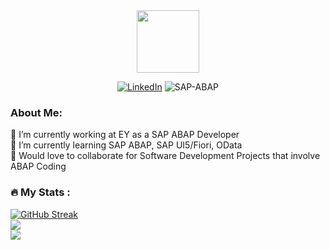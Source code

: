 <div id="header" align="center">
  <img src="https://media.giphy.com/media/M9gbBd9nbDrOTu1Mqx/giphy.gif" width="100"/>
</div>

<div align="center">
  
[![LinkedIn](https://img.shields.io/badge/LinkedIn-%230077B5.svg?logo=linkedin&logoColor=white)](https://linkedin.com/in/linkedin.com/in/adityaaufar/)
![SAP-ABAP](https://img.shields.io/badge/SAP-ABAP-blue?style=for-the-badge&logo=sap)

</div>

### About Me:
🔭 I’m currently working at EY as a SAP ABAP Developer<br>
🌱 I’m currently learning SAP ABAP, SAP UI5/Fiori, OData<br>
👯 Would love to collaborate for Software Development Projects that involve ABAP Coding<br>

### :fire: My Stats :

[![GitHub Streak](http://github-readme-streak-stats.herokuapp.com?user=greltel&theme=dark&background=000000)](https://git.io/streak-stats)<br/>
![](https://github-readme-stats.vercel.app/api?username=greltel&theme=dark&hide_border=false&include_all_commits=true&count_private=true)<br/>
![](https://github-readme-stats.vercel.app/api/top-langs/?username=greltel&theme=dark&hide_border=false&include_all_commits=true&count_private=true&layout=compact)

<!--
**greltel/greltel** is a ✨ _special_ ✨ repository because its `README.md` (this file) appears on your GitHub profile.

Here are some ideas to get you started:

- 🔭 I’m currently working on ...
- 🌱 I’m currently learning ...
- 👯 I’m looking to collaborate on ...
- 🤔 I’m looking for help with ...
- 💬 Ask me about ...
- 📫 How to reach me: ...
- 😄 Pronouns: ...
- ⚡ Fun fact: ...
-->
